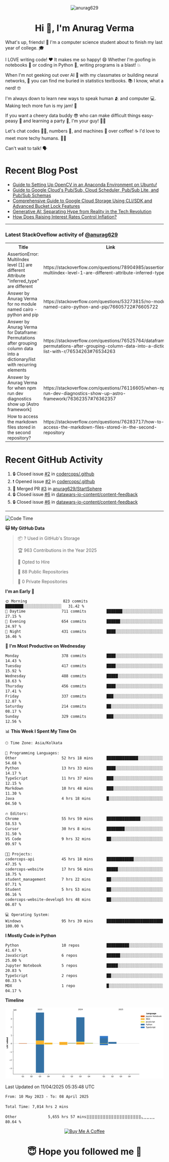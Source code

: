 

<p align="center"> <img src="https://komarev.com/ghpvc/?username=anurag629&label=Profile%20views&color=0e75b6&style=flat" alt="anurag629" /> </p>

<h1 align="center">Hi 👋, I'm Anurag Verma</h1>

What's up, friends! 👋 I'm a computer science student about to finish my last year of college. 🎓

I LOVE writing code! ❤️ It makes me so happy! 😄 Whether I'm goofing in notebooks 📓 or coding in Python 🐍, writing programs is a blast! 💥

When I'm not geeking out over AI 🤖 with my classmates or building neural networks, 🧠 you can find me buried in statistics textbooks. 📚 I know, what a nerd! 🤓

I'm always down to learn new ways to speak human 🫂 and computer 💻. Making tech more fun is my jam! 🍇

If you want a cheery data buddy 😎 who can make difficult things easy-peasy 🥝 and learning a party 🎉, I'm your guy! 🙋‍♂️

Let's chat codes 👨‍💻, numbers 🧮, and machines 🤖 over coffee! ☕ I'd love to meet more techy humans. 💁‍♂️

Can't wait to talk! 🗣️

# Recent Blog Post

<!-- BLOG-POST-LIST:START -->
- [Guide to Setting Up OpenCV in an Anaconda Environment on Ubuntu!](https://codercops.tech/blog/computer-vision-bootcamp/Guide-to-Setting-Up-OpenCV-in-an-Anaconda-Environment-on-Ubuntu!)
- [Guide to Google Cloud&#39;s Pub/Sub, Cloud Scheduler, Pub/Sub Lite, and Pub/Sub Schemas](https://codercops.tech/blog/google-cloud/Google-Clouds-Pub-Sub-Cloud-Scheduler-Pub-Sub-Lite-and-Pub-Sub-Schemas)
- [Comprehensive Guide to Google Cloud Storage Using CLI/SDK and Advanced Bucket Lock Features](https://codercops.tech/blog/google-cloud/Google-Cloud-Storage-Using-CLI-SDK-and-Advanced-Bucket-Lock-Features)
- [Generative AI: Separating Hype from Reality in the Tech Revolution](https://codercops.tech/blog/tech-latest-updates/generative-ai-seperating-hype-from-reality-in-the-tech-revolution)
- [How Does Raising Interest Rates Control Inflation?](https://codercops.tech/blog/startup-unicorn/how-does-raising-interest-rates-control-inflation)
<!-- BLOG-POST-LIST:END -->

---

### Latest StackOveflow activity of [@anurag629](https://github.com/anurag629)
<table>
  <tr><th>Title</th><th>Link</th></tr>
  <!-- STACKOVERFLOW:START --><tr><td>AssertionError: MultiIndex level [1] are different Attribute &quot;inferred_type&quot; are different</td><td>https://stackoverflow.com/questions/78904985/assertionerror-multiindex-level-1-are-different-attribute-inferred-type-are</td></tr><tr><td>Answer by Anurag Verma for no module named cairo - python and pip</td><td>https://stackoverflow.com/questions/53273815/no-module-named-cairo-python-and-pip/76605722#76605722</td></tr><tr><td>Answer by Anurag Verma for Dataframe: Permutations after grouping column data into a dictionary/list with recurring elements</td><td>https://stackoverflow.com/questions/76525764/dataframe-permutations-after-grouping-column-data-into-a-dictionary-list-with-r/76534263#76534263</td></tr><tr><td>Answer by Anurag Verma for when npm run dev diagnostics show up [Astro framework]</td><td>https://stackoverflow.com/questions/76116605/when-npm-run-dev-diagnostics-show-up-astro-framework/76362357#76362357</td></tr><tr><td>How to access the markdown files stored in the second repository?</td><td>https://stackoverflow.com/questions/76283717/how-to-access-the-markdown-files-stored-in-the-second-repository</td></tr><!-- STACKOVERFLOW:END -->
</table>

# Recent GitHub Activity
<!--START_SECTION:activity-->
1. 🔒 Closed issue [#2](https://github.com/codercops/.github/issues/2) in [codercops/.github](https://github.com/codercops/.github)
2. ❗ Opened issue [#2](https://github.com/codercops/.github/issues/2) in [codercops/.github](https://github.com/codercops/.github)
3. 🎉 Merged PR [#3](https://github.com/anurag629/StartSphere/pull/3) in [anurag629/StartSphere](https://github.com/anurag629/StartSphere)
4. 🔒 Closed issue [#6](https://github.com/datawars-io-content/content-feedback/issues/6) in [datawars-io-content/content-feedback](https://github.com/datawars-io-content/content-feedback)
5. 🔒 Closed issue [#6](https://github.com/datawars-io-content/content-feedback/issues/6) in [datawars-io-content/content-feedback](https://github.com/datawars-io-content/content-feedback)
<!--END_SECTION:activity-->

---

<!--START_SECTION:waka-->
![Code Time](http://img.shields.io/badge/Code%20Time-7%2C029%20hrs%206%20mins-blue)

**🐱 My GitHub Data** 

> 📦 ? Used in GitHub's Storage 
 > 
> 🏆 963 Contributions in the Year 2025
 > 
> 💼 Opted to Hire
 > 
> 📜 88 Public Repositories 
 > 
> 🔑 0 Private Repositories 
 > 
**I'm an Early 🐤** 

```text
🌞 Morning                823 commits         ████████░░░░░░░░░░░░░░░░░   31.42 % 
🌆 Daytime                711 commits         ███████░░░░░░░░░░░░░░░░░░   27.15 % 
🌃 Evening                654 commits         ██████░░░░░░░░░░░░░░░░░░░   24.97 % 
🌙 Night                  431 commits         ████░░░░░░░░░░░░░░░░░░░░░   16.46 % 
```
📅 **I'm Most Productive on Wednesday** 

```text
Monday                   378 commits         ████░░░░░░░░░░░░░░░░░░░░░   14.43 % 
Tuesday                  417 commits         ████░░░░░░░░░░░░░░░░░░░░░   15.92 % 
Wednesday                488 commits         █████░░░░░░░░░░░░░░░░░░░░   18.63 % 
Thursday                 456 commits         ████░░░░░░░░░░░░░░░░░░░░░   17.41 % 
Friday                   337 commits         ███░░░░░░░░░░░░░░░░░░░░░░   12.87 % 
Saturday                 214 commits         ██░░░░░░░░░░░░░░░░░░░░░░░   08.17 % 
Sunday                   329 commits         ███░░░░░░░░░░░░░░░░░░░░░░   12.56 % 
```


📊 **This Week I Spent My Time On** 

```text
🕑︎ Time Zone: Asia/Kolkata

💬 Programming Languages: 
Other                    52 hrs 18 mins      ██████████████░░░░░░░░░░░   54.68 % 
Python                   13 hrs 33 mins      ████░░░░░░░░░░░░░░░░░░░░░   14.17 % 
TypeScript               11 hrs 37 mins      ███░░░░░░░░░░░░░░░░░░░░░░   12.15 % 
Markdown                 10 hrs 48 mins      ███░░░░░░░░░░░░░░░░░░░░░░   11.30 % 
Java                     4 hrs 18 mins       █░░░░░░░░░░░░░░░░░░░░░░░░   04.50 % 

🔥 Editors: 
Chrome                   55 hrs 59 mins      ███████████████░░░░░░░░░░   58.53 % 
Cursor                   30 hrs 8 mins       ████████░░░░░░░░░░░░░░░░░   31.50 % 
VS Code                  9 hrs 32 mins       ██░░░░░░░░░░░░░░░░░░░░░░░   09.97 % 

🐱‍💻 Projects: 
codercops-api            45 hrs 18 mins      ████████████░░░░░░░░░░░░░   47.35 % 
codercops-website        17 hrs 56 mins      █████░░░░░░░░░░░░░░░░░░░░   18.75 % 
student_management       7 hrs 22 mins       ██░░░░░░░░░░░░░░░░░░░░░░░   07.71 % 
Student                  5 hrs 53 mins       ██░░░░░░░░░░░░░░░░░░░░░░░   06.16 % 
codercops-website-develop5 hrs 48 mins       ██░░░░░░░░░░░░░░░░░░░░░░░   06.07 % 

💻 Operating System: 
Windows                  95 hrs 39 mins      █████████████████████████   100.00 % 
```

**I Mostly Code in Python** 

```text
Python                   10 repos            ██████████░░░░░░░░░░░░░░░   41.67 % 
JavaScript               6 repos             ██████░░░░░░░░░░░░░░░░░░░   25.00 % 
Jupyter Notebook         5 repos             █████░░░░░░░░░░░░░░░░░░░░   20.83 % 
TypeScript               2 repos             ██░░░░░░░░░░░░░░░░░░░░░░░   08.33 % 
MDX                      1 repo              █░░░░░░░░░░░░░░░░░░░░░░░░   04.17 % 
```



**Timeline**

![Lines of Code chart](https://raw.githubusercontent.com/anurag629/anurag629/main/assets/bar_graph.png)


 Last Updated on 11/04/2025 05:35:48 UTC
<!--END_SECTION:waka-->

<!--START_SECTION:waka-simple-->

```text
From: 10 May 2023 - To: 08 April 2025

Total Time: 7,014 hrs 2 mins

Other              5,655 hrs 57 mins⣿⣿⣿⣿⣿⣿⣿⣿⣿⣿⣿⣿⣿⣿⣿⣿⣿⣿⣿⣿⣄⣀⣀⣀⣀   80.64 %
```

<!--END_SECTION:waka-simple-->

<p align="center"> 
<a href="https://www.buymeacoffee.com/anurag629" target="_blank"><img src="https://cdn.buymeacoffee.com/buttons/default-orange.png" alt="Buy Me A Coffee" height="60" width="250"></a>
</p>


<h1 align="center"> 😇 Hope you followed me 🥰  </h1>
